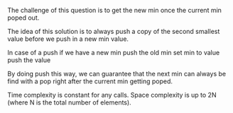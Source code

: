The challenge of this question is to get the new min once the current min poped out.

The idea of this solution is to always push a copy of the second smallest value before we push in a new min value.

In case of a push
	if we have a new min
		push the old min
		set min to value
	push the value

By doing push this way, we can guarantee that the next min can always be find with a pop right after the current min getting poped.

Time complexity is constant for any calls.
Space complexity is up to 2N (where N is the total number of elements).
